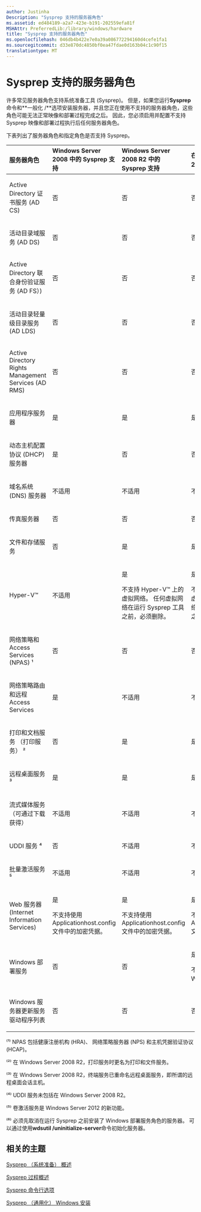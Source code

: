 ```yaml
---
author: Justinha
Description: "Sysprep 支持的服务器角色"
ms.assetid: ed484189-a2a7-423e-b191-202559efa81f
MSHAttr: PreferredLib:/library/windows/hardware
title: "Sysprep 支持的服务器角色"
ms.openlocfilehash: 046db4b422e7e0a39a086772294160d4cefe1fa1
ms.sourcegitcommit: d33e870dc4850bf0ea47fdae0d163b04c1c90f15
translationtype: MT
---
```

# <a name="sysprep-support-for-server-roles"></a>Sysprep 支持的服务器角色


许多常见服务器角色支持系统准备工具 (Sysprep)。 但是，如果您运行**Sysprep**命令和**一般化 /**选项安装服务器，并且您正在使用不支持的服务器角色，这些角色可能无法正常映像和部署过程完成之后。 因此，您必须启用并配置不支持 Sysprep 映像和部署过程执行后任何服务器角色。

下表列出了服务器角色和指定角色是否支持 Sysprep。

<table>
<colgroup>
<col width="25%" />
<col width="25%" />
<col width="25%" />
<col width="25%" />
</colgroup>
<thead>
<tr class="header">
<th align="left">服务器角色</th>
<th align="left">Windows Server 2008 中的 Sysprep 支持</th>
<th align="left">Windows Server 2008 R2 中的 Sysprep 支持</th>
<th align="left">在 Windows Server® 2012 Sysprep 支持</th>
</tr>
</thead>
<tbody>
<tr class="odd">
<td align="left"><p>Active Directory 证书服务 (AD CS)</p></td>
<td align="left"><p>否</p></td>
<td align="left"><p>否</p></td>
<td align="left"><p>否</p></td>
</tr>
<tr class="even">
<td align="left"><p>活动目录域服务 (AD DS)</p></td>
<td align="left"><p>否</p></td>
<td align="left"><p>否</p></td>
<td align="left"><p>否</p></td>
</tr>
<tr class="odd">
<td align="left"><p>Active Directory 联合身份验证服务 (AD FS）)</p></td>
<td align="left"><p>否</p></td>
<td align="left"><p>否</p></td>
<td align="left"><p>否</p></td>
</tr>
<tr class="even">
<td align="left"><p>活动目录轻量级目录服务 (AD LDS)</p></td>
<td align="left"><p>否</p></td>
<td align="left"><p>否</p></td>
<td align="left"><p>否</p></td>
</tr>
<tr class="odd">
<td align="left"><p>Active Directory Rights Management Services (AD RMS)</p></td>
<td align="left"><p>否</p></td>
<td align="left"><p>否</p></td>
<td align="left"><p>否</p></td>
</tr>
<tr class="even">
<td align="left"><p>应用程序服务器</p></td>
<td align="left"><p>是</p></td>
<td align="left"><p>是</p></td>
<td align="left"><p>是</p></td>
</tr>
<tr class="odd">
<td align="left"><p>动态主机配置协议 (DHCP) 服务器</p></td>
<td align="left"><p>是</p></td>
<td align="left"><p>否</p></td>
<td align="left"><p>否</p></td>
</tr>
<tr class="even">
<td align="left"><p>域名系统 (DNS) 服务器</p></td>
<td align="left"><p>不适用</p></td>
<td align="left"><p>不适用</p></td>
<td align="left"><p>不适用</p></td>
</tr>
<tr class="odd">
<td align="left"><p>传真服务器</p></td>
<td align="left"><p>否</p></td>
<td align="left"><p>否</p></td>
<td align="left"><p>否</p></td>
</tr>
<tr class="even">
<td align="left"><p>文件和存储服务</p></td>
<td align="left"><p>否</p></td>
<td align="left"><p>是</p></td>
<td align="left"><p>是</p></td>
</tr>
<tr class="odd">
<td align="left"><p>Hyper-V™</p></td>
<td align="left"><p>不适用</p></td>
<td align="left"><p>是</p>
<p>不支持 Hyper-V™ 上的虚拟网络。 任何虚拟网络在运行 Sysprep 工具之前，必须删除。</p></td>
<td align="left"><p>是</p>
<p>不支持 Hyper-V™ 上的虚拟网络。 任何虚拟网络在运行 Sysprep 工具之前，必须删除。</p></td>
</tr>
<tr class="even">
<td align="left"><p>网络策略和 Access Services (NPAS) ¹</p></td>
<td align="left"><p>否</p></td>
<td align="left"><p>否</p></td>
<td align="left"><p>否</p></td>
</tr>
<tr class="odd">
<td align="left"><p>网络策略路由和远程 Access Services</p></td>
<td align="left"><p>是</p></td>
<td align="left"><p>不适用</p></td>
<td align="left"><p>不适用</p></td>
</tr>
<tr class="even">
<td align="left"><p>打印和文档服务 （打印服务） ²</p></td>
<td align="left"><p>否</p></td>
<td align="left"><p>是</p></td>
<td align="left"><p>是</p></td>
</tr>
<tr class="odd">
<td align="left"><p>远程桌面服务 ³</p></td>
<td align="left"><p>是</p></td>
<td align="left"><p>是</p></td>
<td align="left"><p>是</p></td>
</tr>
<tr class="even">
<td align="left"><p>流式媒体服务 （可通过下载获得）</p></td>
<td align="left"><p>不适用</p></td>
<td align="left"><p>不适用</p></td>
<td align="left"><p>不适用</p></td>
</tr>
<tr class="odd">
<td align="left"><p>UDDI 服务 ⁴</p></td>
<td align="left"><p>否</p></td>
<td align="left"><p>不适用</p></td>
<td align="left"><p>不适用</p></td>
</tr>
<tr class="even">
<td align="left"><p>批量激活服务 ⁵</p></td>
<td align="left"><p>不适用</p></td>
<td align="left"><p>不适用</p></td>
<td align="left"><p>不适用</p></td>
</tr>
<tr class="odd">
<td align="left"><p>Web 服务器 (Internet Information Services)</p></td>
<td align="left"><p>是</p>
<p>不支持使用 Applicationhost.config 文件中的加密凭据。</p></td>
<td align="left"><p>是</p>
<p>不支持使用 Applicationhost.config 文件中的加密凭据。</p></td>
<td align="left"><p>是</p>
<p>不支持使用 Applicationhost.config 文件中的加密凭据。</p></td>
</tr>
<tr class="even">
<td align="left"><p>Windows 部署服务</p></td>
<td align="left"><p>否</p></td>
<td align="left"><p>否</p></td>
<td align="left"><p>是</p>
<p>不支持如果初始化 Windows 部署服务。 ⁶</p></td>
</tr>
<tr class="odd">
<td align="left"><p>Windows 服务器更新服务驱动程序列表</p></td>
<td align="left"><p>否</p></td>
<td align="left"><p>否</p></td>
<td align="left"><p>否</p></td>
</tr>
</tbody>
</table>

 

⁽¹⁾ NPAS 包括健康注册机构 (HRA)、 网络策略服务器 (NPS) 和主机凭据验证协议 (HCAP)。

⁽²⁾ 在 Windows Server 2008 R2，打印服务时更名为打印和文件服务。

⁽³⁾ 在 Windows Server 2008 R2，终端服务已重命名远程桌面服务，即所谓的远程桌面会话主机。

⁽⁴⁾ UDDI 服务未包括在 Windows Server 2008 R2。

⁽⁵⁾ 卷激活服务是 Windows Server 2012 的新功能。

⁽⁶⁾ 必须先取消在运行 Sysprep 之前安装了 Windows 部署服务角色的服务器。 可以通过使用**wdsutil /uninitialize-server**命令初始化服务器。

## <a name="span-idrelatedtopicsspanrelated-topics"></a><span id="related_topics"></span>相关的主题


[Sysprep （系统准备） 概述](sysprep--system-preparation--overview.md)

[Sysprep 过程概述](sysprep-process-overview.md)

[Sysprep 命令行选项](sysprep-command-line-options.md)

[Sysprep （通用化） Windows 安装](sysprep--generalize--a-windows-installation.md)

 

 






